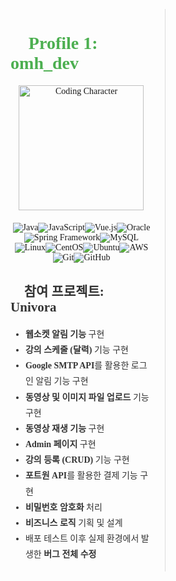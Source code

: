 <div style="display: flex; justify-content: space-around; align-items: flex-start; margin-top: 30px; font-family: 'Arial, sans-serif';">
  <!-- 첫 번째 프로필 -->
  <div style="width: 45%; text-align: left; border-right: 1px solid #ddd; padding-right: 20px;">
    <h1 style="font-size: 2em; color: #4CAF50;">
      <strong>🌟 Profile 1: omh_dev 🌟</strong>
    </h1>
    <div style="text-align: center; margin-bottom: 20px;">
      <img src="https://raw.githubusercontent.com/omh1004/univora/dev/src/main/webapp/resources/images/omh_dev.png" alt="Coding Character" width="200" />
    </div>
    <div style="display: flex; justify-content: center; flex-wrap: wrap; margin-bottom: 20px;">
      <img src="https://img.shields.io/badge/Java-007396?style=for-the-badge&logo=coffee&logoColor=white" alt="Java" />
      <img src="https://img.shields.io/badge/JavaScript-F7DF1E?style=for-the-badge&logo=javascript&logoColor=black" alt="JavaScript" />
      <img src="https://img.shields.io/badge/Vue.js-4FC08D?style=for-the-badge&logo=vue.js&logoColor=white" alt="Vue.js" />
      <img src="https://img.shields.io/badge/Oracle-F80000?style=for-the-badge&logo=oracle&logoColor=white" alt="Oracle" />
      <img src="https://img.shields.io/badge/Spring%20Framework-6DB33F?style=for-the-badge&logo=spring&logoColor=white" alt="Spring Framework" />
      <img src="https://img.shields.io/badge/MySQL-4479A1?style=for-the-badge&logo=mysql&logoColor=white" alt="MySQL" />
      <img src="https://img.shields.io/badge/Linux-FCC624?style=for-the-badge&logo=linux&logoColor=black" alt="Linux" />
      <img src="https://img.shields.io/badge/CentOS-262577?style=for-the-badge&logo=centos&logoColor=white" alt="CentOS" />
      <img src="https://img.shields.io/badge/Ubuntu-E95420?style=for-the-badge&logo=ubuntu&logoColor=white" alt="Ubuntu" />
      <img src="https://img.shields.io/badge/AWS-232F3E?style=for-the-badge&logo=amazonaws&logoColor=white" alt="AWS" />
            <img src="https://img.shields.io/badge/Git-F05032?style=for-the-badge&logo=git&logoColor=white" alt="Git" />
      <img src="https://img.shields.io/badge/GitHub-181717?style=for-the-badge&logo=github&logoColor=white" alt="GitHub" />
    </div>
    <div>
      <h2 style="font-size: 1.5em; color: #333;">📌 참여 프로젝트: Univora</h2>
      <ul style="font-size: 1em; line-height: 1.8; color: #333;">
        <li><strong>웹소켓 알림 기능</strong> 구현</li>
        <li><strong>강의 스케줄 (달력)</strong> 기능 구현</li>
        <li><strong>Google SMTP API</strong>를 활용한 로그인 알림 기능 구현</li>
        <li><strong>동영상 및 이미지 파일 업로드</strong> 기능 구현</li>
        <li><strong>동영상 재생 기능</strong> 구현</li>
        <li><strong>Admin 페이지</strong> 구현</li>
        <li><strong>강의 등록 (CRUD)</strong> 기능 구현</li>
        <li><strong>포트원 API</strong>를 활용한 결제 기능 구현</li>
        <li><strong>비밀번호 암호화</strong> 처리</li>
        <li><strong>비즈니스 로직</strong> 기획 및 설계</li>
        <li>배포 테스트 이후 실제 환경에서 발생한 <strong>버그 전체 수정</strong></li>
      </ul>
    </div>
  </div>
</div>
